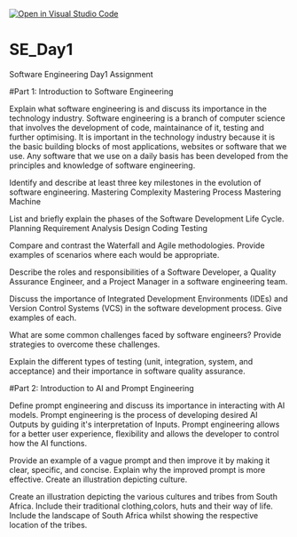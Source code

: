 [![Open in Visual Studio Code](https://classroom.github.com/assets/open-in-vscode-2e0aaae1b6195c2367325f4f02e2d04e9abb55f0b24a779b69b11b9e10269abc.svg)](https://classroom.github.com/online_ide?assignment_repo_id=18389281&assignment_repo_type=AssignmentRepo)
# SE_Day1
Software Engineering Day1 Assignment

#Part 1: Introduction to Software Engineering

Explain what software engineering is and discuss its importance in the technology industry.
Software engineering is a branch of computer science that involves the development of code, maintainance of it, testing and further optimising. It is important in the technology industry because it is the basic building blocks of most applications, websites or software that we use. Any software that we use on a daily basis has been developed from the principles and knowledge of software engineering.

Identify and describe at least three key milestones in the evolution of software engineering.
Mastering Complexity
Mastering Process
Mastering Machine


List and briefly explain the phases of the Software Development Life Cycle.
Planning 
Requirement Analysis
Design
Coding
Testing


Compare and contrast the Waterfall and Agile methodologies. Provide examples of scenarios where each would be appropriate.


Describe the roles and responsibilities of a Software Developer, a Quality Assurance Engineer, and a Project Manager in a software engineering team.


Discuss the importance of Integrated Development Environments (IDEs) and Version Control Systems (VCS) in the software development process. Give examples of each.


What are some common challenges faced by software engineers? Provide strategies to overcome these challenges.


Explain the different types of testing (unit, integration, system, and acceptance) and their importance in software quality assurance.


#Part 2: Introduction to AI and Prompt Engineering


Define prompt engineering and discuss its importance in interacting with AI models.
Prompt engineering is the process of developing desired AI Outputs by guiding it's interpretation of Inputs. Prompt engineering allows for a better user experience, flexibility and allows the developer to control how the AI functions.

Provide an example of a vague prompt and then improve it by making it clear, specific, and concise. Explain why the improved prompt is more effective.
Create an illustration depicting culture. 

Create an illustration depicting the various cultures and tribes from South Africa. Include their traditional clothing,colors, huts and their way of life. Include the landscape of South Africa whilst showing the respective location of the tribes.

